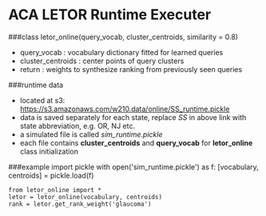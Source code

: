 # ACA LETOR Runtime Executer

###class
    letor_online(query_vocab, cluster_centroids, similarity = 0.8)
- query_vocab         : vocabulary dictionary fitted for learned queries
- cluster_centroids   : center points of query clusters
- return              : weights to synthesize ranking from previously seen queries

###runtime data
- located at s3: https://s3.amazonaws.com/w210.data/online/SS_runtime.pickle
- data is saved separately for each state, replace _SS_ in above link with state abbreviation, e.g. OR, NJ etc.
- a simulated file is called _sim_runtime.pickle_
- each file contains **cluster_centroids** and **query_vocab** for **letor_online** class initialization

###example
    import pickle
    with open('sim_runtime.pickle') as f:
    [vocabulary, centroids] = pickle.load(f)

    from letor_online import *
    letor = letor_online(vocabulary, centroids)
    rank = letor.get_rank_weight('glaucoma')
